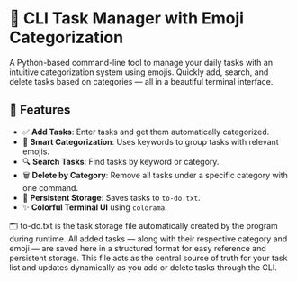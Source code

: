 # 📝 CLI Task Manager with Emoji Categorization

A Python-based command-line tool to manage your daily tasks with an intuitive categorization system using emojis. Quickly add, search, and delete tasks based on categories — all in a beautiful terminal interface.

## 🚀 Features

- ✅ **Add Tasks**: Enter tasks and get them automatically categorized.
- 🧠 **Smart Categorization**: Uses keywords to group tasks with relevant emojis.
- 🔍 **Search Tasks**: Find tasks by keyword or category.
- 🗑️ **Delete by Category**: Remove all tasks under a specific category with one command.
- 💾 **Persistent Storage**: Saves tasks to `to-do.txt`.
- ✨ **Colorful Terminal UI** using `colorama`.

🗂 to-do.txt is the task storage file automatically created by the program during runtime.
All added tasks — along with their respective category and emoji — are saved here in a structured format for easy reference and persistent storage.
This file acts as the central source of truth for your task list and updates dynamically as you add or delete tasks through the CLI.
